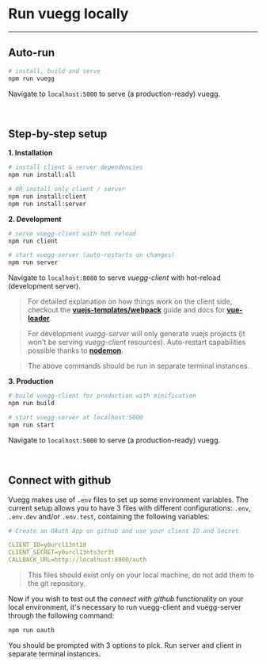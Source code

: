 # Run vuegg locally
---

## Auto-run
``` bash
# install, build and serve
npm run vuegg
```
Navigate to `localhost:5000` to serve (a production-ready) vuegg.

</br>

## Step-by-step setup

**1. Installation**

``` bash
# install client & server dependencies
npm run install:all

# OR install only client / server
npm run install:client
npm run install:server
```

**2. Development**
``` bash
# serve vuegg-client with hot reload
npm run client

# start vuegg-server (auto-restarts on changes)
npm run server
```
Navigate to `localhost:8080` to serve *vuegg-client* with hot-reload (development server).

> For detailed explanation on how things work on the client side, checkout the **[vuejs-templates/webpack](http://vuejs-templates.github.io/webpack/)** guide and docs for **[vue-loader](http://vuejs.github.io/vue-loader)**.

> For development *vuegg-server* will only generate vuejs projects (it won't be serving *vuegg-client* resources). Auto-restart capabilities possible thanks to **[nodemon](https://github.com/remy/nodemon)**.

> The above commands should be run in separate terminal instances.

**3. Production**
``` bash
# build vuegg-client for production with minification
npm run build

# start vuegg-server at localhost:5000
npm run start
```
Navigate to `localhost:5000` to serve (a production-ready) vuegg.

</br>

## Connect with github

Vuegg makes use of `.env` files to set up some environment variables. The current setup allows you to have 3 files with different configurations: `.env`, `.env.dev` and/or `.env.test`, containing the following variables:

``` yaml
# Create an OAuth App on github and use your client ID and Secret

CLIENT_ID=y0urcl13nt1d
CLIENT_SECRET=y0urcl13nts3cr3t
CALLBACK_URL=http://localhost:8000/auth
```

> This files should exist only on your local machine, do not add them to the git repository.

Now if you wish to test out the *connect with github* functionality on your local environment, it's necessary to run vuegg-client and vuegg-server through the following command:

``` bash
npm run oauth
```
You should be prompted with 3 options to pick. Run server and client in separate terminal instances.
